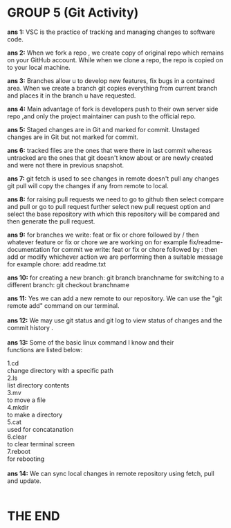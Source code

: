 
 # GROUP 5 (Git Activity)

**ans 1:** VSC is the practice of tracking and managing changes to software code.

**ans 2:** When we fork a repo , we create copy of original repo which remains on your GitHub account.
While when we clone a repo, the repo is copied on to your local machine.

**ans 3:** Branches allow u to develop new features, fix bugs in a contained area. When we create a branch git copies everything from current branch and places it in the branch u have requested.

**ans 4:** Main advantage of fork is developers push to their own server side repo ,and only the project maintainer can push to the official repo.

**ans 5:** Staged changes are in Git and marked for commit.
Unstaged changes are in Git but not marked for commit.

**ans 6:** tracked files are the ones that were there in last commit whereas untracked are the ones that git doesn't know about or are newly created and were not there in previous snapshot.

**ans 7:** git fetch is used to see changes in remote doesn't pull any changes
git pull will copy the changes if any from remote to local.

**ans 8:** for raising pull requests we need to go to github then select compare and pull or go to pull request further select new pull request option and select the base repository with which this repository will be compared and then generate the pull request.

**ans 9:** for branches we write: feat or fix or chore followed by / then whatever feature or fix or chore we are working on for example fix/readme-documentation
for commit we write: feat or fix or chore followed by : then add or modify whichever action we are performing then a suitable message for example chore: add readme.txt

**ans 10:** for creating a new branch: git branch branchname
for switching to a different branch: git checkout branchname 

**ans 11:**  Yes we can add a new remote to our repository. We can use the "git remote add" command on our terminal.</br></br>
**ans 12:**  We may use git status and git log to view status of changes and the commit history  .</br></br>
**ans 13:** Some of the basic linux command I know and their </br>
functions are listed below:</br>
     <p>   1.cd </br>
        change directory with a specific path</br>
        2.ls</br>
        list directory contents</br>
        3.mv</br>
        to move a file</br>
        4.mkdir</br>
        to make a directory</br>
        5.cat</br>
        used for concatanation </br>
        6.clear </br>
        to clear terminal screen</br>
        7.reboot</br>
        for rebooting</br><br>
**ans 14:** We can sync local changes in remote repository using fetch, pull and update.</br></br>

# THE END

